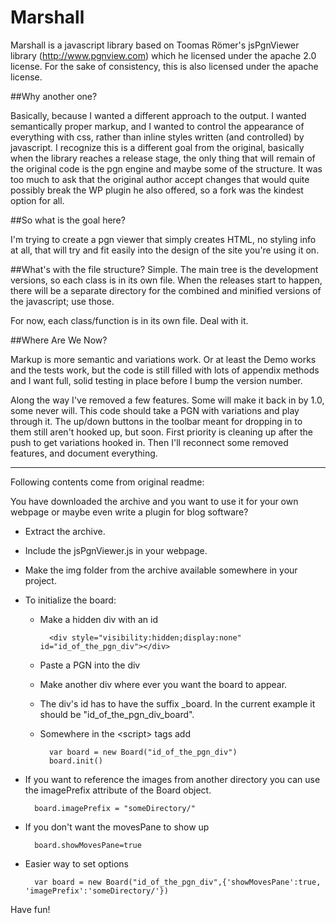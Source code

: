 # Marshall

Marshall is a javascript library based on Toomas R&#246;mer's jsPgnViewer library (http://www.pgnview.com) which he licensed under the apache 2.0
license. For the sake of consistency, this is also licensed under the apache license.

##Why another one?

Basically, because I wanted a different approach to the output. I wanted semantically proper markup, and I wanted to control the appearance of everything with css, rather than inline styles written (and controlled) by javascript. I recognize this is a different goal from the original, basically when the library reaches a release stage, the only thing that will remain of the original code is the pgn engine and maybe some of the structure. It was too much to ask that the original author accept changes that would quite possibly break the WP plugin he also offered, so a fork was the kindest option for all.

##So what is the goal here?

I'm trying to create a pgn viewer that simply creates HTML, no styling info at all, that will try and fit easily into the design of the site you're using it on.

##What's with the file structure?
Simple. The main tree is the development versions, so each class is in its own file. When the releases start to happen, there will be a separate directory for the combined and minified versions of the javascript; use those.

For now, each class/function is in its own file. Deal with it.

##Where Are We Now?

Markup is more semantic and variations work. Or at least the Demo works and the tests work, but the code is still filled with lots of appendix methods and I want full, solid testing in place before I bump the version number.

Along the way I've removed a few features. Some will make it back in by 1.0, some never will. This code should take a PGN with variations and play through it. The up/down buttons in the toolbar meant for dropping in to them still aren't hooked up, but soon. First priority is cleaning up after the push to get variations hooked in. Then I'll reconnect some removed features, and document everything.


-----------------------------------------------------

Following contents come from original readme:

You have downloaded the archive and you want to use it for your own
webpage or maybe even write a plugin for blog software?

* Extract the archive.
* Include the jsPgnViewer.js in your webpage.
* Make the img folder from the archive available somewhere in your project.
* To initialize the board:
    * Make a hidden div with an id
    
            <div style="visibility:hidden;display:none" id="id_of_the_pgn_div"></div>
    * Paste a PGN into the div
    * Make another div where ever you want the board to appear.
    * The div's id has to have the suffix \_board. In the current example it should be "id\_of\_the\_pgn\_div\_board".
    * Somewhere in the &lt;script> tags add
    
	        var board = new Board("id_of_the_pgn_div")
            board.init()
* If you want to reference the images from another directory you can use the
	imagePrefix attribute of the Board object.

        board.imagePrefix = "someDirectory/" 
* If you don't want the movesPane to show up

        board.showMovesPane=true 
* Easier way to set options

        var board = new Board("id_of_the_pgn_div",{'showMovesPane':true, 'imagePrefix':'someDirectory/'}) 

Have fun!
